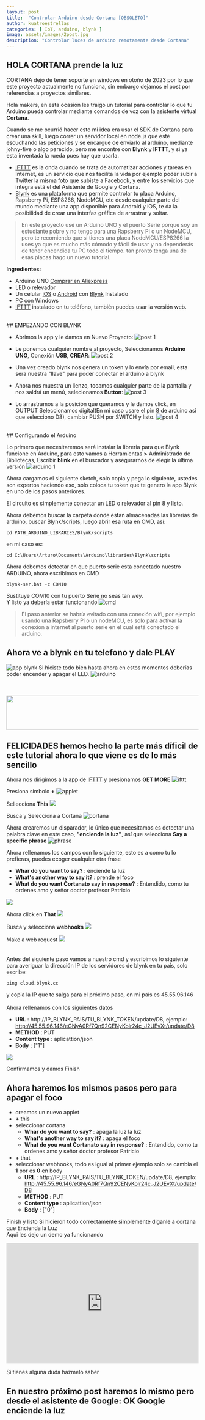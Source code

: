 ```yaml
---
layout: post
title:  "Controlar Arduino desde Cortana [OBSOLETO]"
author: kuatroestrellas
categories: [ IoT, arduino, blynk ]
image: assets/images/2post.jpg
description: "Controlar luces de arduino remotamente desde Cortana"
---
```

## HOLA CORTANA prende la luz  

CORTANA dejó de tener soporte en windows en otoño de 2023 por lo que este proyecto actualmente no funciona, sin embargo dejamos el post por referencias a proyectos similares.

Hola makers, en esta ocasión les traigo un tutorial para controlar lo que tu Arduino pueda controlar mediante comandos de voz con la asistente virtual **Cortana**. 

Cuando se me ocurrió hacer esto mi idea era usar el SDK de Cortana para crear una skill, luego correr un servidor local en node.js que esté escuchando las peticiones y se encargue de enviarlo al arduino, mediante johny-five o algo parecido, pero me encontre con **Blynk** y **IFTTT**, y si ya esta inventada la rueda pues hay que usarla. 

- [IFTTT](https://ifttt.com/) es la onda cuando se trata de automatizar acciones y tareas en Internet, es un servicio que nos facilita la vida por ejemplo poder subir a Twitter la misma foto que subiste a Facebook, y entre los servicios que integra está el del Asistente de Google y Cortana.  
- [Blynk](https://blynk.io/) es una plataforma que permite controlar tu placa Arduino, Rapsberry Pi, ESP8266, NodeMCU, etc desde cualquier parte del mundo mediante una app disponible para Android y iOS, te da la posibilidad de crear una interfaz gráfica de arrastrar y soltar.  

>En este proyecto usé un Arduino UNO y el puerto Serie porque soy un estudiante pobre y no tengo para una Rapsberry Pi o un NodeMCU, pero te recomiendo que si tienes una placa NodeMCU/ESP8266 la uses ya que es mucho más cómodo y fácil de usar y no dependerás de tener encendida tu PC todo el tiempo. tan pronto tenga una de esas placas hago un nuevo tutorial.

**Ingredientes:**
- Arduino UNO <icon class="fa fa-buy"></icon><a href="https://s.click.aliexpress.com/e/_dSAL5cl" target="_parent">Comprar en Aliexpress<icon class="fa fa-shopping-cart"></icon></a>
- LED o relevador
- Un celular [iOS](https://itunes.apple.com/us/app/blynk-iot-for-arduino-esp32/id808760481?mt=8) o [Android](https://play.google.com/store/apps/details?id=cc.blynk&hl=en_US) con [Blynk](https://blynk.io/) Instalado
- PC con Windows 
- [IFTTT](https://ifttt.com/) instalado en tu teléfono, también puedes usar la versión web.

<br>
## EMPEZANDO CON BLYNK

- Abrimos la app y le damos en Nuevo Proyecto:
![post 1](https://i.imgur.com/Ft2KRAs.png)


- Le ponemos cualquier nombre al proyecto, Seleccionamos **Arduino UNO**, Conexión **USB**, **CREAR**:
![post 2](https://i.imgur.com/QMZbWJv.png)

- Una vez creado blynk nos genera un token y lo envía por email, esta sera nuestra "llave" para poder conectar el arduino a blynk


- Ahora nos muestra un lienzo, tocamos cualquier parte de la pantalla y nos saldrá un menú, selecionamos **Button**:
![post 3](https://i.imgur.com/6iJoJwh.png)


- Lo arrastramos a la posición que queramos y le damos click, en OUTPUT Seleccionamos digital(En mi caso usare el pin 8 de arduino así que selecciono D8), cambiar PUSH por SWITCH y listo.
![post 4](https://i.imgur.com/QBwNhLT.png)
<!--<img src="https://i.imgur.com/QBwNhLT.png" width="65%" heigth="65%">-->

<br>
## Configurando el Arduino

Lo primero que necesitaremos será instalar la libreria para que Blynk funcione en Arduino, para esto vamos a Herramientas **>** Administrado de Bibliotecas, Escribir **blink** en el buscador y asegurarnos de elegir la última versión
![arduino 1](https://i.imgur.com/vgSDQtj.png)

Ahora cargamos el siguiente sketch, solo copia y pega lo siguiente, ustedes son expertos haciendo eso, solo coloca tu token que te genero la app Blynk en uno de los pasos anteriores.
<script src="https://gist.github.com/kuatroestrellas/197bfc071fb9c1ffa743447c82431bf6.js"></script>

El circuito es simplemente conectar un LED o relevador al pin 8 y listo.

Ahora debemos buscar la carpeta donde estan almacenadas las librerias de arduino, buscar Blynk/scripts, luego abrir esa ruta en CMD, así:
```
cd PATH_ARDUINO_LIBRARIES/Blynk/scripts
```
en mi caso es:
```
cd C:\Users\Arturo\Documents\Arduino\libraries\Blynk\scripts
```
Ahora debemos detectar en que puerto serie esta conectado nuestro ARDUINO, ahora escribimos en CMD
```
blynk-ser.bat -c COM10
```
Sustituye COM10 con tu puerto Serie no seas tan wey.  
Y listo ya debería estar funcionando
![cmd](https://i.imgur.com/6vMGeH1.jpg)
> El paso anterior se habría evitado con una conexión wifi, por ejemplo usando una Rapsberry Pi o un nodeMCU, es solo para activar la conexion a internet al puerto serie en el cual está conectado el arduino.

## Ahora ve a blynk en tu telefono y dale PLAY
![app blynk](https://i.imgur.com/xi4DcRq.png)
Si hiciste todo bien hasta ahora
en estos momentos deberías poder encender y apagar el LED.
![arduino](https://i.imgur.com/7NtJuql.jpg)

<br><br>
<a href="https://s.click.aliexpress.com/e/_dV13flB?bz=725*90" target="_parent"><img width="725" height="90" src="//ae01.alicdn.com/kf/He7c2914340344500beb9908b8e408559a.png"/></a>
<br>
## FELICIDADES hemos hecho la parte más díficil de este tutorial ahora lo que viene es de lo más sencillo

Ahora nos dirigimos a la app de [IFTTT](https://ifttt.com/) y presionamos **GET MORE**
![ifttt](https://i.imgur.com/41hYqzv.png)

Presiona símbolo **+**
![applet](https://i.imgur.com/m92BLe2.png)

Sellecciona **This**
![](https://i.imgur.com/TxP1ets.png)

Busca y Selecciona a Cortana
![cortana](https://i.imgur.com/tzEFqtz.png)

Ahora crearemos un disparador, lo único que necesitamos es detectar una palabra clave en este caso, **"enciende la luz"**, así que selecciona **Say a specific phrase** 
![phrase](https://i.imgur.com/3DJbFlf.png)

Ahora rellenamos los campos con lo siguiente, esto es a como tu lo prefieras, puedes ecoger cualquier otra frase
- **Whar do you want to say?** : enciende la luz
- **What's another way to say it?** : prende el foco
- **What do you want Cortanato say in response?** : Entendido, como tu ordenes amo y señor doctor profesor Patricio

![](https://i.imgur.com/RGkIooH.png)

Ahora click en **That**
![](https://i.imgur.com/ze8s8QW.png)

Busca y selecciona **webhooks**
![](https://i.imgur.com/jgjrDaH.png)

Make a web request
![](https://i.imgur.com/SwYTsr3.png)
<br><br>  
Antes del siguiente paso vamos a nuestro cmd y escribimos lo siguiente para averiguar la dirección IP de los servidores de blynk en tu país, solo escribe:
```
ping cloud.blynk.cc 
```
y copia la IP que te salga para el próximo paso, en mi país es 45.55.96.146
<br><br>
Ahora rellenamos con los siguientes datos
- **URL** : http://IP_BLYNK_PAIS/TU_BLYNK_TOKEN/update/D8, ejemplo: http://45.55.96.146/eGNyA0Rf7Qn92CENyKolr24c_J2UEvXt/update/D8
- **METHOD** : PUT
- **Content type** : aplicattion/json
- **Body** : ["1"]

![](https://i.imgur.com/dw2EToa.png)
  
Confirmamos y damos Finish

## Ahora haremos los mismos pasos pero para apagar el foco

- creamos un nuevo applet
- **+** this
- seleccionar cortana
  - **Whar do you want to say?** : apaga la luz la luz
  - **What's another way to say it?** : apaga el foco
  - **What do you want Cortanato say in response?** : Entendido, como tu ordenes amo y señor doctor profesor Patricio
- **+** that
- seleccionar webhooks, todo es igual al primer ejemplo solo se cambia el **1** por es **0** en body
  - **URL** : http://IP_BLYNK_PAIS/TU_BLYNK_TOKEN/update/D8, ejemplo: http://45.55.96.146/eGNyA0Rf7Qn92CENyKolr24c_J2UEvXt/update/D8
  - **METHOD** : PUT
  - **Content type** : aplicattion/json
  - **Body** : ["0"]

Finish y listo
Si hicieron todo correctamente simplemente diganle a cortana que Encienda la Luz  
Aqui les dejo un demo ya funcionando
<p><iframe style="width:100%;" height="315" src="https://www.youtube.com/embed/aeIdE9sBKDo?rel=0&amp;showinfo=0" frameborder="0" allowfullscreen></iframe></p>

Si tienes alguna duda hazmelo saber

## En nuestro próximo post haremos lo mismo pero desde el asistente de Google: OK Google enciende la luz